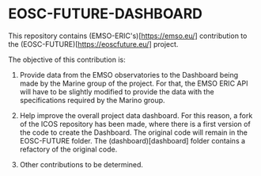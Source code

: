 # EOSC-FUTURE-DASHBOARD

This repository contains (EMSO-ERIC's)[https://emso.eu/] contribution to the (EOSC-FUTURE)[https://eoscfuture.eu/] project.

The objective of this contribution is:

1. Provide data from the EMSO observatories to the Dashboard being made by the Marine group of the project. For that, the EMSO ERIC API will have to be slightly modified to provide the data with the specifications required by the Marino group.

2. Help improve the overall project data dashboard. For this reason, a fork of the ICOS repository has been made, where there is a first version of the code to create the Dashboard. The original code will remain in the EOSC-FUTURE folder. The (dashboard)[dashboard] folder contains a refactory of the original code.

3. Other contributions to be determined.
